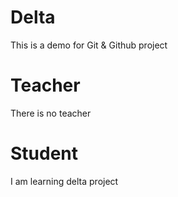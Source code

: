 # Delta
This is a demo for Git &amp; Github project

# Teacher
There is no teacher

# Student
I am learning delta project